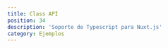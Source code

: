```yaml
---
title: Class API
position: 34
description: 'Soporte de Typescript para Nuxt.js'
category: Ejemplos
---
```



<Example name="class-api/minimal" />
